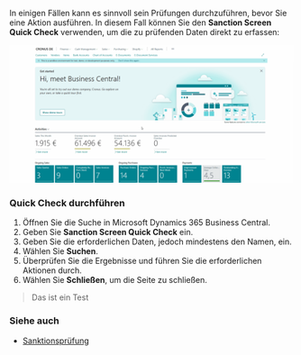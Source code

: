 In einigen Fällen kann es sinnvoll sein Prüfungen durchzuführen, bevor Sie eine Aktion ausführen. In diesem Fall können Sie den **Sanction Screen Quick Check** verwenden, um die zu prüfenden Daten direkt zu erfassen:

![Sanction Screen Quick Check](/assets/images/365-business-sanction-screen/sanction-screen-quick-check.en-US.gif)

### Quick Check durchführen

1. Öffnen Sie die Suche in Microsoft Dynamics 365 Business Central.
2. Geben Sie **Sanction Screen Quick Check** ein.
3. Geben Sie die erforderlichen Daten, jedoch mindestens den Namen, ein.
4. Wählen Sie **Suchen**.
5. Überprüfen Sie die Ergebnisse und führen Sie die erforderlichen Aktionen durch.
6. Wählen Sie **Schließen**, um die Seite zu schließen.


> Das ist ein Test

### Siehe auch

- [Sanktionsprüfung](../sanction-screening/)